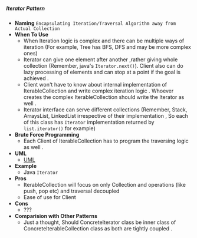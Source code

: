##### Iterator Pattern
- **Naming** `Encapsulating Iteration/Traversal Algorithm away from Actual Collection`
- **When To Use**
    - When Iteration logic is complex and there can be multiple ways of iteration (For example, Tree has BFS, DFS and may be more complex ones)
    - Iterator can give one element after another ,rather giving whole collection (Remember, java's `Iterator.next()`). Client also can do lazy processing of elements and can stop at a point if the goal is achieved .
    - Client won't have to know about internal implementation of IterableCollection and write complex iteration logic . Whoever creates the complex IterableCollection should write the Iterator as well .
    - Iterator interface can serve different collections (Remember, Stack, ArraysList, LinkedList irrespective of their implementation , So each of this class has `Iterator` implementation returned by `list.iterator()` for example)
- **Brute Force Programming**
    - Each Client of IterableCollection has to program the traversing logic as well .
- **UML**
    - [UML](UML.puml)
- **Example**
    - Java `Iterator`
- **Pros**
    - IterableCollection will focus on only Collection and operations (like push, pop etc) and traversal decoupled
    - Ease of use for Client
- **Cons**
    - ???
- **Comparision with Other Patterns**
    - Just a thought, Should ConcreteIterator class be inner class of ConcreteIterableCollection class as both are tightly coupled . 